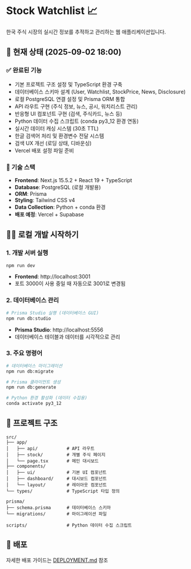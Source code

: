 # Stock Watchlist 📈

한국 주식 시장의 실시간 정보를 추적하고 관리하는 웹 애플리케이션입니다.

## 🚀 현재 상태 (2025-09-02 18:00)

### ✅ 완료된 기능
- 기본 프로젝트 구조 설정 및 TypeScript 환경 구축
- 데이터베이스 스키마 설계 (User, Watchlist, StockPrice, News, Disclosure)
- 로컬 PostgreSQL 연결 설정 및 Prisma ORM 통합
- API 라우트 구현 (주식 정보, 뉴스, 공시, 워치리스트 관리)
- 반응형 UI 컴포넌트 구현 (검색, 주식카드, 뉴스 등)
- Python 데이터 수집 스크립트 (conda py3_12 환경 연동)
- 실시간 데이터 캐싱 시스템 (30초 TTL)
- 한글 검색어 처리 및 환경변수 전달 시스템
- 검색 UX 개선 (로딩 상태, 디바운싱)
- Vercel 배포 설정 파일 준비

### 🔧 기술 스택
- **Frontend**: Next.js 15.5.2 + React 19 + TypeScript
- **Database**: PostgreSQL (로컬 개발용)
- **ORM**: Prisma
- **Styling**: Tailwind CSS v4
- **Data Collection**: Python + conda 환경
- **배포 예정**: Vercel + Supabase

## 🏃‍♂️ 로컬 개발 시작하기

### 1. 개발 서버 실행
```bash
npm run dev
```
- **Frontend**: http://localhost:3001
- 포트 3000이 사용 중일 때 자동으로 3001로 변경됨

### 2. 데이터베이스 관리
```bash
# Prisma Studio 실행 (데이터베이스 GUI)
npm run db:studio
```
- **Prisma Studio**: http://localhost:5556
- 데이터베이스 테이블과 데이터를 시각적으로 관리

### 3. 주요 명령어
```bash
# 데이터베이스 마이그레이션
npm run db:migrate

# Prisma 클라이언트 생성
npm run db:generate

# Python 환경 활성화 (데이터 수집용)
conda activate py3_12
```

## 📁 프로젝트 구조
```
src/
├── app/
│   ├── api/           # API 라우트
│   ├── stock/         # 개별 주식 페이지
│   └── page.tsx       # 메인 대시보드
├── components/
│   ├── ui/            # 기본 UI 컴포넌트
│   ├── dashboard/     # 대시보드 컴포넌트
│   └── layout/        # 레이아웃 컴포넌트
└── types/             # TypeScript 타입 정의

prisma/
├── schema.prisma      # 데이터베이스 스키마
└── migrations/        # 마이그레이션 파일

scripts/               # Python 데이터 수집 스크립트
```

## 🚀 배포
자세한 배포 가이드는 [DEPLOYMENT.md](./DEPLOYMENT.md) 참조
